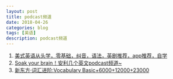 ```yaml
---
layout: post
title: podcast频道
date: 2018-04-26
categories: blog
tags: [英语]
description: podcast频道
---
```


1. [美式英语从头学，零基础，纠音，语法，英剧推荐，app推荐，自学](http://www.lukou.com/userfeed/7921239)
1. [Soak your brain！安利几个英文podcast频道~](http://www.lukou.com/userfeed/8018803)
1. [新东方·词汇进阶:Vocabulary Basic+6000+12000+23000](http://download.dogwood.com.cn/online/chjj23000/)
